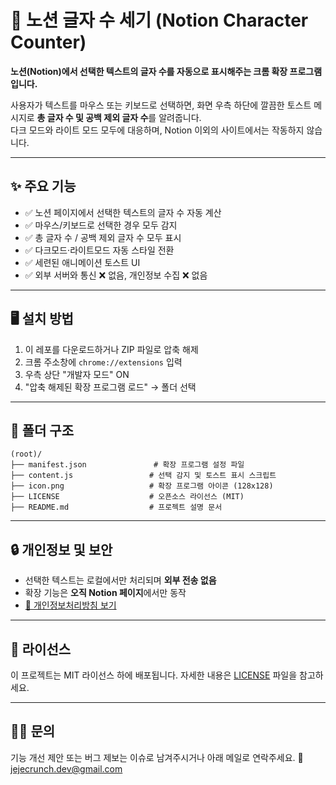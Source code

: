 # 📝 노션 글자 수 세기 (Notion Character Counter)

**노션(Notion)에서 선택한 텍스트의 글자 수를 자동으로 표시해주는 크롬 확장 프로그램입니다.**

사용자가 텍스트를 마우스 또는 키보드로 선택하면, 화면 우측 하단에 깔끔한 토스트 메시지로 **총 글자 수 및 공백 제외 글자 수**를 알려줍니다.  
다크 모드와 라이트 모드 모두에 대응하며, Notion 이외의 사이트에서는 작동하지 않습니다.

---

## ✨ 주요 기능

-   ✅ 노션 페이지에서 선택한 텍스트의 글자 수 자동 계산
-   ✅ 마우스/키보드로 선택한 경우 모두 감지
-   ✅ 총 글자 수 / 공백 제외 글자 수 모두 표시
-   ✅ 다크모드·라이트모드 자동 스타일 전환
-   ✅ 세련된 애니메이션 토스트 UI
-   ✅ 외부 서버와 통신 ❌ 없음, 개인정보 수집 ❌ 없음

---

## 🖥️ 설치 방법

1. 이 레포를 다운로드하거나 ZIP 파일로 압축 해제
2. 크롬 주소창에 `chrome://extensions` 입력
3. 우측 상단 "개발자 모드" ON
4. "압축 해제된 확장 프로그램 로드" → 폴더 선택

---

## 📂 폴더 구조

```plaintext
(root)/
├── manifest.json               # 확장 프로그램 설정 파일
├── content.js                 # 선택 감지 및 토스트 표시 스크립트
├── icon.png                   # 확장 프로그램 아이콘 (128x128)
├── LICENSE                    # 오픈소스 라이선스 (MIT)
├── README.md                  # 프로젝트 설명 문서
```

---

## 🔒 개인정보 및 보안

-   선택한 텍스트는 로컬에서만 처리되며 **외부 전송 없음**
-   확장 기능은 **오직 Notion 페이지**에서만 동작
-   [📄 개인정보처리방침 보기](https://github.com/jejecrunch/notion-count-word/privacy-policy.md)

---

## 📄 라이선스

이 프로젝트는 MIT 라이선스 하에 배포됩니다.
자세한 내용은 [LICENSE](./LICENSE) 파일을 참고하세요.

---

## 🙋‍♀️ 문의

기능 개선 제안 또는 버그 제보는 이슈로 남겨주시거나 아래 메일로 연락주세요.
📧 jejecrunch.dev@gmail.com
